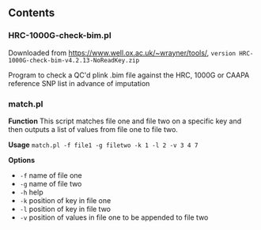 ## Contents

### HRC-1000G-check-bim.pl

Downloaded from https://www.well.ox.ac.uk/~wrayner/tools/, ``version HRC-1000G-check-bim-v4.2.13-NoReadKey.zip``

Program to check a QC'd plink .bim file against the HRC, 1000G or CAAPA reference SNP list in advance of imputation

### match.pl
**Function**
This script matches file one and file two on a specific key and then outputs a list of values from file one to file two.

**Usage** ``match.pl -f file1 -g filetwo -k 1 -l 2 -v 3 4 7``

**Options**
  * `-f` name of file one
  * `-g` name of file two
  * `-h` help
  * `-k` position of key in file one
  * `-l` position of key in file two
  * `-v` position of values in file one to be appended to file two
